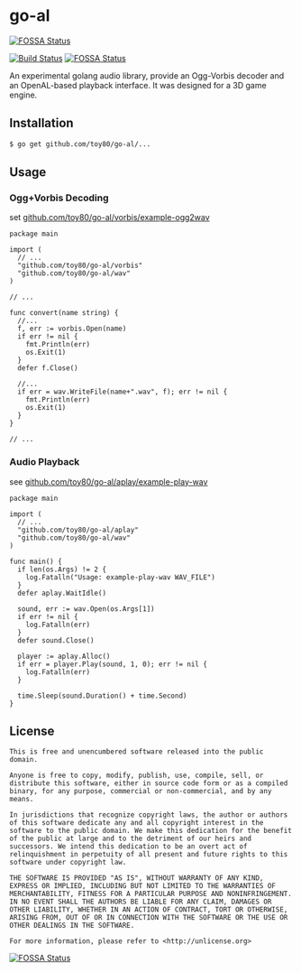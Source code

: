 # go-al
[![FOSSA Status](https://app.fossa.io/api/projects/git%2Bgithub.com%2Ftoy80%2Fgo-al.svg?type=shield)](https://app.fossa.io/projects/git%2Bgithub.com%2Ftoy80%2Fgo-al?ref=badge_shield)


[![Build Status](https://travis-ci.org/toy80/go-al.svg?branch=master)](https://travis-ci.org/toy80/go-al)
[![FOSSA Status](https://app.fossa.com/api/projects/git%2Bgithub.com%2Ftoy80%2Fgo-al.svg?type=shield)](https://app.fossa.com/projects/git%2Bgithub.com%2Ftoy80%2Fgo-al?ref=badge_shield)

An experimental golang audio library, provide an Ogg-Vorbis decoder and an OpenAL-based playback interface.
It was designed for a 3D game engine.

## Installation

```bash
$ go get github.com/toy80/go-al/...
```

## Usage

### Ogg+Vorbis Decoding

set [github.com/toy80/go-al/vorbis/example-ogg2wav](https://github.com/toy80/go-al/blob/master/vorbis/example-ogg2wav/example-ogg2wav.go)

```golang
package main

import (
  // ...
  "github.com/toy80/go-al/vorbis"
  "github.com/toy80/go-al/wav"
)

// ...

func convert(name string) {
  //...
  f, err := vorbis.Open(name)
  if err != nil {
    fmt.Println(err)
    os.Exit(1)
  }
  defer f.Close()

  //...
  if err = wav.WriteFile(name+".wav", f); err != nil {
    fmt.Println(err)
    os.Exit(1)
  }
}

// ...

```

### Audio Playback

see [github.com/toy80/go-al/aplay/example-play-wav](https://github.com/toy80/go-al/blob/master/aplay/example-play-wav/example-play-wav.go)

```golang
package main

import (
  // ...
  "github.com/toy80/go-al/aplay"
  "github.com/toy80/go-al/wav"
)

func main() {
  if len(os.Args) != 2 {
    log.Fatalln("Usage: example-play-wav WAV_FILE")
  }
  defer aplay.WaitIdle()

  sound, err := wav.Open(os.Args[1])
  if err != nil {
    log.Fatalln(err)
  }
  defer sound.Close()

  player := aplay.Alloc()
  if err = player.Play(sound, 1, 0); err != nil {
    log.Fatalln(err)
  }

  time.Sleep(sound.Duration() + time.Second)
}

```


## License

```text
This is free and unencumbered software released into the public domain.

Anyone is free to copy, modify, publish, use, compile, sell, or
distribute this software, either in source code form or as a compiled
binary, for any purpose, commercial or non-commercial, and by any
means.

In jurisdictions that recognize copyright laws, the author or authors
of this software dedicate any and all copyright interest in the
software to the public domain. We make this dedication for the benefit
of the public at large and to the detriment of our heirs and
successors. We intend this dedication to be an overt act of
relinquishment in perpetuity of all present and future rights to this
software under copyright law.

THE SOFTWARE IS PROVIDED "AS IS", WITHOUT WARRANTY OF ANY KIND,
EXPRESS OR IMPLIED, INCLUDING BUT NOT LIMITED TO THE WARRANTIES OF
MERCHANTABILITY, FITNESS FOR A PARTICULAR PURPOSE AND NONINFRINGEMENT.
IN NO EVENT SHALL THE AUTHORS BE LIABLE FOR ANY CLAIM, DAMAGES OR
OTHER LIABILITY, WHETHER IN AN ACTION OF CONTRACT, TORT OR OTHERWISE,
ARISING FROM, OUT OF OR IN CONNECTION WITH THE SOFTWARE OR THE USE OR
OTHER DEALINGS IN THE SOFTWARE.

For more information, please refer to <http://unlicense.org>
```


[![FOSSA Status](https://app.fossa.io/api/projects/git%2Bgithub.com%2Ftoy80%2Fgo-al.svg?type=large)](https://app.fossa.io/projects/git%2Bgithub.com%2Ftoy80%2Fgo-al?ref=badge_large)